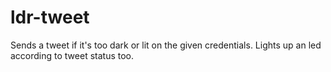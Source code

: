 # ldr-tweet
Sends a tweet if it's too dark or lit on the given credentials. Lights up an led according to tweet status too. 
